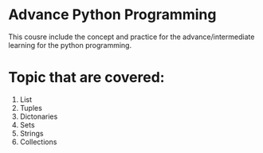 # Advance Python Programming
This cousre include the concept and practice for the advance/intermediate learning for the python programming.

# Topic that are covered:
1. List
2. Tuples
3. Dictonaries
4. Sets
5. Strings
6. Collections


